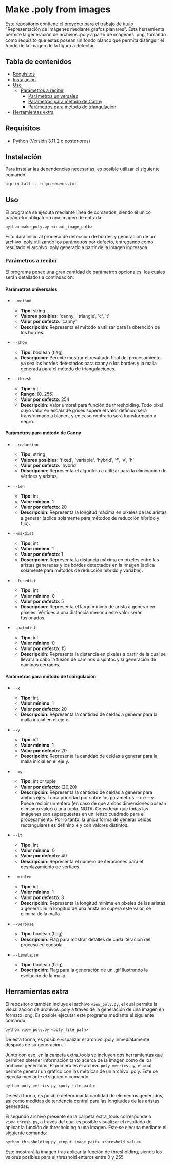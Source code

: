 # Make .poly from images

Este repositorio contiene el proyecto para el trabajo de título "Representación de imágenes mediante grafos planares". Esta herramienta permite la generación de archivos .poly a partir de imágenes .png, tomando como requisito que estas posean un fondo blanco que permita distinguir el fondo de la imagen de la figura a detectar.

## Tabla de contenidos

- [Requisitos](#requisitos)
- [Instalación](#instalación)
- [Uso](#uso)
  - [Parámetros a recibir](#parámetros-a-recibir)
    - [Parámetros universales](#parámetros-a-recibir)
    - [Parámetros para método de Canny](#parámetros-para-método-de-canny)
    - [Parámetros para método de triangulación](#parámetros-para-método-de-triangulación)
- [Herramientas extra](#herramientas-extra)

## Requisitos

- Python (Versión 3.11.2 o posteriores)

## Instalación

Para instalar las dependencias necesarias, es posible utilizar el siguiente comando:

`pip install -r requirements.txt`

## Uso

El programa se ejecuta mediante línea de comandos, siendo el único parámetro obligatorio una imagen de entrada:

`python make_poly.py <input_image_path>`

Esto dará inicio al proceso de detección de bordes y generación de un archivo .poly utilizando los parámetros por defecto, entregando como resultado el archivo .poly generado a partir de la imagen ingresada

### Parámetros a recibir

El programa posee una gran cantidad de parámetros opcionales, los cuales serán detallados a continuación:

#### Parámetros universales

- `--method`
  - **Tipo**: string
  - **Valores posibles**: 'canny', 'triangle', 'c', 't'
  - **Valor por defecto**: 'canny'
  - **Descripción**: Representa el método a utilizar para la obtención de los bordes.

- `--show`
  - **Tipo**: boolean (flag)
  - **Descripción**: Permite mostrar el resultado final del procesamiento, ya sea los bordes detectados para canny o los bordes y la malla generada para el método de triangulaciones.

- `--thresh`
  - **Tipo**: int
  - **Rango**: [0, 255]
  - **Valor por defecto**: 254
  - **Descripción**: Valor umbral para función de thresholding. Todo pixel cuyo valor en escala de grises supere el valor definido será transformado a blanco, y en caso contrario será transformado a negro.

#### Parámetros para método de Canny

- `--reduction`
  - **Tipo**: string
  - **Valores posibles**: 'fixed', 'variable', 'hybrid', 'f', 'v', 'h'
  - **Valor por defecto**: 'hybrid'
  - **Descripción**: Representa el algoritmo a utilizar para la eliminación de vértices y aristas.

- `--len`
  - **Tipo**: int
  - **Valor mínimo**: 1
  - **Valor por defecto**: 20
  - **Descripción**: Representa la longitud máxima en pixeles de las aristas a generar (aplica solamente para métodos de reducción híbrido y fijo).

- `--maxdist`
  - **Tipo**: int
  - **Valor mínimo**: 1
  - **Valor por defecto**: 1
  - **Descripción**: Representa la distancia máxima en pixeles entre las aristas generadas y los bordes detectados en la imagen (aplica solamente para métodos de reducción híbrido y variable).

- `--fusedist`
  - **Tipo**: int
  - **Valor mínimo**: 0
  - **Valor por defecto**: 5
  - **Descripción**: Representa el largo mínimo de arista a generar en pixeles. Vértices a una distancia menor a este valor serán fusionados.

- `--pathdist`
  - **Tipo**: int
  - **Valor mínimo**: 0
  - **Valor por defecto**: 15
  - **Descripción**: Representa la distancia en pixeles a partir de la cual se llevará a cabo la fusión de caminos disjuntos y la generación de caminos cerrados.

#### Parámetros para método de triangulación

- `--x`
  - **Tipo**: int
  - **Valor mínimo**: 1
  - **Valor por defecto**: 20
  - **Descripción**: Representa la cantidad de celdas a generar para la malla inicial en el eje x.

- `--y`
  - **Tipo**: int
  - **Valor mínimo**: 1
  - **Valor por defecto**: 20
  - **Descripción**: Representa la cantidad de celdas a generar para la malla inicial en el eje y.

- `--xy`
  - **Tipo**: int or tuple
  - **Valor por defecto**: (20,20)
  - **Descripción**: Representa la cantidad de celdas a generar para ambos ejes. Toma prioridad por sobre los parámetros --x e --y. Puede recibir un entero (en caso de que ambas dimensiones posean el mismo valor) o una tupla. NOTA: Considerar que todas las imágenes son superpuestas en un lienzo cuadrado para el procesamiento. Por lo tanto, la única forma de generar celdas rectangulares es definir x e y con valores distintos.

- `--it`
  - **Tipo**: int
  - **Valor mínimo**: 0
  - **Valor por defecto**: 40
  - **Descripción**: Representa el número de iteraciones para el desplazamiento de vértices.

- `--minlen`
  - **Tipo**: int
  - **Valor mínimo**: 1
  - **Valor por defecto**: 3
  - **Descripción**: Representa la longitud mínima en pixeles de las aristas a generar. Si la longitud de una arista no supera este valor, se elimina de la malla.

- `--verbose`
  - **Tipo**: boolean (flag)
  - **Descripción**: Flag para mostrar detalles de cada iteración del proceso en consola.

- `--timelapse`
  - **Tipo**: boolean (flag)
  - **Descripción**: Flag para la generación de un .gif ilustrando la evolución de la malla.

## Herramientas extra

El repositorio también incluye el archivo `view_poly.py`, el cual permite la visualización de archivos .poly a través de la generación de una imagen en formato .png. Es posible ejecutar este programa mediante el siguiente comando:

`python view_poly.py <poly_file_path>`

De esta forma, es posible visualizar el archivo .poly inmediatamente después de su generación.

Junto con eso, en la carpeta extra_tools se incluyen dos herramientas que permiten obtener información tanto acerca de la imagen como de los archivos generados. El primero es el archivo `poly_metrics.py`, el cual permite generar un gráfico con las métricas de un archivo .poly. Este se ejecuta mediante el siguiente comando:

`python poly_metrics.py <poly_file_path>`

De esta forma, es posible determinar la cantidad de elementos generados, así como medidas de tendencia central para las longitudes de las aristas generadas.

El segundo archivo presente en la carpeta extra_tools corresponde a `view_thresh.py`, a través del cual es posible visualizar el resultado de aplicar la función de thresholding a una imagen. Este se ejecuta mediante el siguiente comando:

`python thresholding.py <input_image_path> <threshold_value>`

Esto mostrará la imagen tras aplicar la función de thresholding, siendo los valores posibles para el threshold enteros entre 0 y 255.